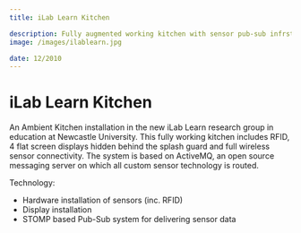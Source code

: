 ```yaml
---
title: iLab Learn Kitchen

description: Fully augmented working kitchen with sensor pub-sub infrstructure used for teaching languages through cooking.
image: /images/ilablearn.jpg

date: 12/2010
---
```


# iLab Learn Kitchen

An Ambient Kitchen installation in the new iLab Learn research group in education at Newcastle University.
This fully working kitchen includes RFID, 4 flat screen displays hidden behind the splash guard and full wireless sensor connectivity.
The system is based on ActiveMQ, an open source messaging server on which all custom sensor technology is routed.

Technology:

- Hardware installation of sensors (inc. RFID)
- Display installation
- STOMP based Pub-Sub system for delivering sensor data
